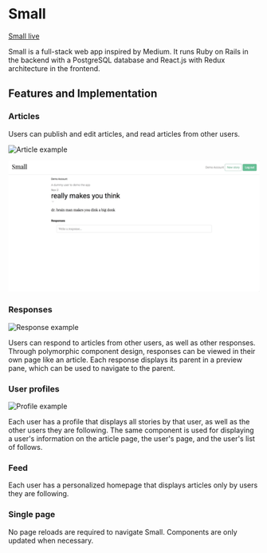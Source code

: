 # Small

[Small live](https://sm-all.herokuapp.com/)

Small is a full-stack web app inspired by Medium. It runs Ruby on Rails in the backend with a PostgreSQL database and React.js with Redux architecture in the frontend.

## Features and Implementation

### Articles

Users can publish and edit articles, and read articles from other users.

![Article example](docs/article-create.gif)

![Create article](docs/article-edit.gif)


### Responses
![Response example](docs/response-create.gif)

Users can respond to articles from other users, as well as other responses. Through polymorphic component design, responses can be viewed in their own page like an article. Each response displays its parent in a preview pane, which can be used to navigate to the parent.

### User profiles
![Profile example](docs/user-follow-profile.gif)

Each user has a profile that displays all stories by that user, as well as the other users they are following. The same component is used for displaying a user's information on the article page, the user's page, and the user's list of follows.

### Feed

Each user has a personalized homepage that displays articles only by users they are following.

### Single page

No page reloads are required to navigate Small. Components are only updated when necessary.




